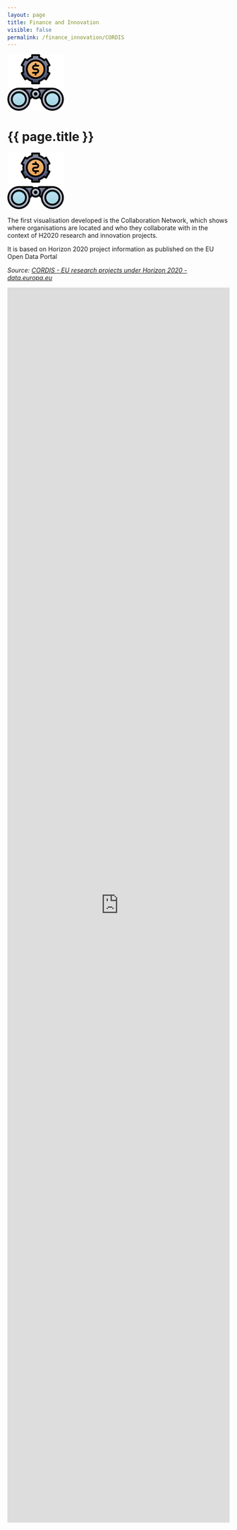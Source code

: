 ```yaml
---
layout: page
title: Finance and Innovation
visible: false
permalink: /finance_innovation/CORDIS
---
```


<div class="finance">
	<div class="centered-title">
		<img src="/assets/icons/DrawKit-SaaS/Color/Binocular.svg">
		<h1>{{ page.title }}</h1>
		<img src="/assets/icons/DrawKit-SaaS/Color/Binocular.svg" style="transform: scaleX(-1);">
	</div>
	<div class="flex-container">
		<p>
			<span class="temp">
				The first visualisation developed is the Collaboration Network, which shows where organisations are
				located and who they collaborate with in the context of H2020 research and innovation projects.
			</span>
		</p>
		<p>
			It is based on Horizon 2020 project information as published on the EU Open Data Portal
		</p>
		<p style="font-style: italic;">
			<span>
				Source:
				<a class="underlined" href="http://data.europa.eu/euodp/en/data/dataset/cordisH2020projects">CORDIS - EU
					research projects under Horizon 2020 - data.europa.eu</a>
			</span>
		</p>
		<iframe src="https://cordis.europa.eu/datalab/datalab.php"
			style="width: 100%; height: 70vh; border: none;"></iframe>
	</div>
</div>